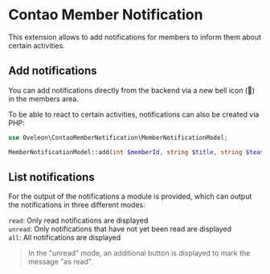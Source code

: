 # Contao Member Notification
This extension allows to add notifications for members to inform them about certain activities.

## Add notifications
You can add notifications directly from the backend via a new bell icon (🔔) in the members area.

To be able to react to certain activities, notifications can also be created via PHP:
```php
use Oveleon\ContaoMemberNotification\MemberNotificationModel;

MemberNotificationModel::add(int $memberId, string $title, string $teaser, string $jumpTo);
```

## List notifications
For the output of the notifications a module is provided, which can output the notifications in three different modes:

`read`: Only read notifications are displayed\
`unread`: Only notifications that have not yet been read are displayed\
`all`: All notifications are displayed

> In the "unread" mode, an additional button is displayed to mark the message "as read".
